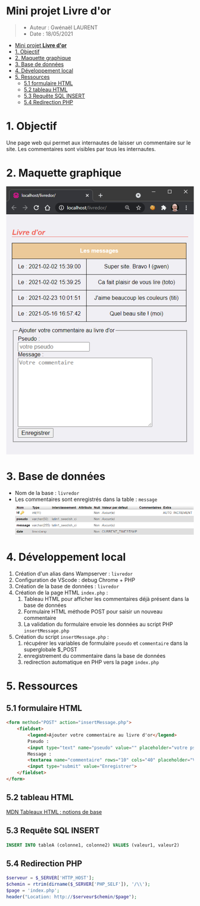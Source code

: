 # Mini projet **Livre d'or**

> * Auteur : Gwénaël LAURENT
> * Date : 18/05/2021

- [Mini projet **Livre d'or**](#mini-projet-livre-dor)
- [1. Objectif](#1-objectif)
- [2. Maquette graphique](#2-maquette-graphique)
- [3. Base de données](#3-base-de-données)
- [4. Développement local](#4-développement-local)
- [5. Ressources](#5-ressources)
  - [5.1 formulaire HTML](#51-formulaire-html)
  - [5.2 tableau HTML](#52-tableau-html)
  - [5.3 Requête SQL INSERT](#53-requête-sql-insert)
  - [5.4 Redirection PHP](#54-redirection-php)

# 1. Objectif
Une page web qui permet aux internautes de laisser un commentaire sur le site. Les commentaires sont visibles par tous les internautes.

# 2. Maquette graphique
![ihm](img/ihm-livre-d-or.png)

# 3. Base de données
* Nom de la base : ```livredor```
* Les commentaires sont enregistrés dans la table : ```message```
![structure table message](img/bdd-structure-livre-d-or.png)

# 4. Développement local
1. Création d'un alias dans Wampserver : ```livredor```
2. Configuration de VScode : debug Chrome + PHP
3. Création de la base de données : ```livredor```
4. Création de la page HTML ```index.php``` :
   1. Tableau HTML pour afficher les commentaires déjà présent dans la base de données
   2. Formulaire HTML méthode POST pour saisir un nouveau commentaire
   3. La validation du formulaire envoie les données au script PHP ```insertMessage.php```
5. Création du script ```insertMessage.php``` :
   1. récupérer les variables de formulaire ```pseudo``` et ```commentaire``` dans la superglobale $_POST
   2. enregistrement du commentaire dans la base de données
   3. redirection automatique en PHP vers la page ```index.php```

# 5. Ressources
## 5.1 formulaire HTML
```html
<form method="POST" action="insertMessage.php">
    <fieldset>
        <legend>Ajouter votre commentaire au livre d'or</legend>
        Pseudo :
        <input type="text" name="pseudo" value="" placeholder="votre pseudo" required>
        Message :
        <textarea name="commentaire" rows="10" cols="40" placeholder="Votre commentaire" required></textarea>
        <input type="submit" value="Enregistrer">
    </fieldset>
</form>
```
## 5.2 tableau HTML
[MDN Tableaux HTML : notions de base](https://developer.mozilla.org/fr/docs/Learn/HTML/Tables/Basics)

## 5.3 Requête SQL INSERT
```sql
INSERT INTO tableA (colonne1, colonne2) VALUES (valeur1, valeur2)
```

## 5.4 Redirection PHP
```php
$serveur = $_SERVER['HTTP_HOST'];
$chemin = rtrim(dirname($_SERVER['PHP_SELF']), '/\\');
$page = 'index.php';
header("Location: http://$serveur$chemin/$page");
```
